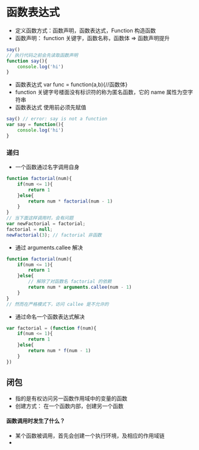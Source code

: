 # 函数表达式

- 定义函数方式：函数声明，函数表达式，Function 构造函数
- 函数声明： function 关键字，函数名称，函数体 => 函数声明提升
```javascript
say()
// 执行代码之前会先读取函数声明
function say(){
    console.log('hi')
}
```
- 函数表达式 var func = function(a,b){//函数体}
- function 关键字号楼面没有标识符的称为匿名函数，它的 name 属性为空字符串
- 函数表达式 使用前必须先赋值
```javascript
say() // error: say is not a function
var say = function(){
    console.log('hi')
}
```

### 递归
- 一个函数通过名字调用自身
```javascript
function factorial(num){
    if(num <= 1){
        return 1
    }else{
        return num * factorial(num - 1)
    }
}
// 当下面这样调用时，会有问题
var newFactorial = factorial;
factorial = null;
newFactorial(3); // factorial 非函数
```
- 通过 arguments.callee 解决
```javascript
function factorial(num){
    if(num <= 1){
        return 1
    }else{
        // 解除了对函数名 factorial 的依赖
        return num * arguments.callee(num - 1)
    }
}
// 然而在严格模式下，访问 callee 是不允许的
```
- 通过命名一个函数表达式解决
```javascript
var factorial = (function f(num){
    if(num <= 1){
        return 1
    }else{
        return num * f(num - 1)
    }
})
```

## 闭包

- 指的是有权访问另一函数作用域中的变量的函数
- 创建方式： 在一个函数内部，创建另一个函数


#### 函数调用时发生了什么？
- 某个函数被调用，首先会创建一个执行环境，及相应的作用域链
- 